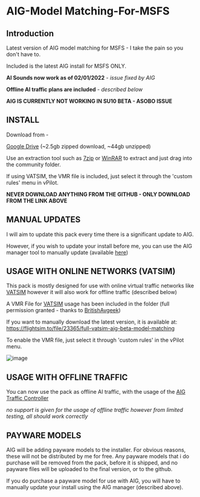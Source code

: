 # AIG-Model Matching-For-MSFS
## Introduction

Latest version of AIG model matching for MSFS -  I take the pain so you don't have to.

Included is the latest AIG install for MSFS ONLY.

**AI Sounds now work as of 02/01/2022** - *issue fixed by AIG*

**Offline AI traffic plans are included** - *described below*

**AIG IS CURRENTLY NOT WORKING IN SU10 BETA - ASOBO ISSUE**
  

## <b>INSTALL</b>

Download from - 

[Google Drive](https://drive.google.com/file/d/1NO5BPKKeAGav4D2msWGozMq_N_qc_kb1/view?usp=sharing)  (~2.5gb zipped download, ~44gb unzipped)

Use an extraction tool such as [7zip](https://www.7-zip.org/) or [WinRAR](https://www.win-rar.com/) to extract and just drag into the community folder. 

If using VATSIM, the VMR file is included, just select it through the 'custom rules' menu in vPilot.

**NEVER  DOWNLOAD ANYTHING FROM THE GITHUB - ONLY DOWNLOAD FROM THE LINK ABOVE**

## MANUAL UPDATES

I will aim to update this pack every time there is a significant update to AIG.

However, if you wish to update your install before me, you can use the AIG manager tool to manually update (available [here](https://www.alpha-india.net/forums/index.php?board=247.0))

## USAGE WITH ONLINE NETWORKS (VATSIM)

This pack is mostly designed for use with online virtual traffic networks like [VATSIM](https://vatsim.net/)  however it will also work for offline traffic (described below)

A VMR File for [VATSIM](https://vatsim.net/) usage has been included in the folder (full permission granted - thanks to [BritishAvgeek](https://www.youtube.com/c/BritishAvgeek)) 

If you want to manually download the latest version, it is available at:  https://flightsim.to/file/23365/full-vatsim-aig-beta-model-matching

To enable the VMR file, just select it through 'custom rules' in the vPilot menu. 

![image](https://user-images.githubusercontent.com/34142670/172803394-104b65f9-48eb-49c0-b121-974a03fe4118.png)


## USAGE WITH OFFLINE TRAFFIC 

You can now use the pack as offline AI traffic, with the usage of the [AIG Traffic Controller](https://www.alpha-india.net/aigfiles/files/Software/AIG_TrafficController.zip)

*no support is given for the usage of offline traffic however from limited testing, all should work correctly*

## PAYWARE MODELS

AIG will be adding payware models to the installer. For obvious reasons, these will not be distributed by me for free.
Any payware models that i do purchase will be removed from the pack, before it is shipped, and no payware files will be uploaded to the final version, or to the github.

If you do purchase a payware model for use with AIG, you will have to manually update your install using the AIG manager (described above).

